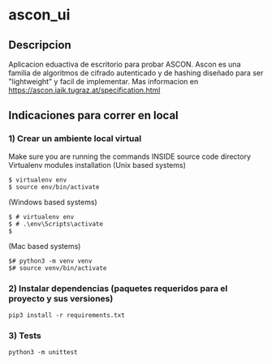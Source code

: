 # ascon_ui
## Descripcion
Aplicacion eduactiva de escritorio para probar ASCON. Ascon es una familia de algoritmos de cifrado autenticado y de hashing diseñado para ser "lightweight" y facil de implementar.
Mas informacion en https://ascon.iaik.tugraz.at/specification.html 


## Indicaciones para correr en local 
### 1) Crear un ambiente local virtual 

Make sure you are running the commands INSIDE source code directory
Virtualenv modules installation (Unix based systems)
```
$ virtualenv env
$ source env/bin/activate
```
 (Windows based systems)
 ```
$ # virtualenv env
$ # .\env\Scripts\activate
$
```
(Mac based systems)
```
$# python3 -m venv venv
$# source venv/bin/activate
```

### 2) Instalar dependencias (paquetes requeridos para el proyecto y sus versiones)
```
pip3 install -r requirements.txt 
```

### 3) Tests
```
python3 -m unittest
```
